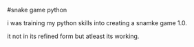 #snake game python

i was training my python skills into creating a snamke game 1.0.

it not in its refined form but atleast its working.